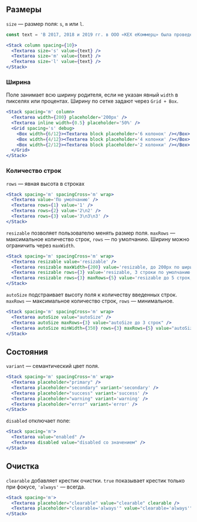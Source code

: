 ## Размеры

`size` — размер поля: `s`, `m` или `l`.

```jsx
const text = 'В 2017, 2018 и 2019 гг. в ООО «КЕХ еКоммерц» была проведена специальная оценка условий труда.';

<Stack column spacing={10}>
  <Textarea size='s' value={text} />
  <Textarea size='m' value={text} />
  <Textarea size='l' value={text} />
</Stack>
```

### Ширина

Поле занимает всю ширину родителя, если не указан явный `width` в пикселях или процентах. Ширину по сетке задают через `Grid + Box`.

```jsx
<Stack spacing='m' column>
  <Textarea width={200} placeholder='200px' />
  <Textarea inline width={0.5} placeholder='50%' />
  <Grid spacing='s' debug>
    <Box width={6/12}><Textarea block placeholder='6 колонок' /></Box>
    <Box width={4/12}><Textarea block placeholder='4 колонки' /></Box>
    <Box width={2/12}><Textarea block placeholder='2 колонки' /></Box>
  </Grid>
</Stack>
```

### Количество строк

`rows` — явная высота в строках

```jsx
<Stack spacing='m' spacingCross='m' wrap>
  <Textarea value='По умолчанию' />
  <Textarea rows={1} value='1' />
  <Textarea rows={2} value='2\n2' />
  <Textarea rows={3} value='3\n3\n3' />
</Stack>
```

`resizable` позволяет пользователю менять размер поля. `maxRows` — максимальное количество строк, `rows` — по умолчанию. Ширину можно ограничить через `maxWidth`.

```jsx
<Stack spacing='m' spacingCross='m' wrap>
  <Textarea resizable value='resizable' />
  <Textarea resizable maxWidth={200} value='resizable, до 200px по ширине' />
  <Textarea resizable rows={3} value='resizable, 3 строки по умолчанию' />
  <Textarea resizable rows={3} maxRows={5} value='resizable до 5 строк, 3 по умолчанию' />
</Stack>
```

`autoSize` подстраивает высоту поля к количеству введенных строк. `maxRows` — максимальное количество строк,
`rows` — минимальное.

```jsx
<Stack spacing='m' spacingCross='m' wrap>
  <Textarea autoSize value="autoSize" />
  <Textarea autoSize maxRows={3} value="autoSize до 3 строк" />
  <Textarea autoSize minWidth={350} rows={3} maxRows={5} value="autoSize от 3 до 5 строк" />
</Stack>
```

## Состояния

`variant` — семантический цвет поля.

```jsx
<Stack spacing='m' spacingCross='m' wrap>
  <Textarea placeholder="primary" />
  <Textarea placeholder="secondary" variant='secondary' />
  <Textarea placeholder="success" variant='success' />
  <Textarea placeholder="warning" variant='warning' />
  <Textarea placeholder="error" variant='error' />
</Stack>
```

`disabled` отключает поле:

```jsx
<Stack spacing='m'>
  <Textarea value="enabled" />
  <Textarea disabled value="disabled со значением" />
</Stack>
```


## Очистка

`clearable` добавляет крестик очистки. `true` показывает крестик только при фокусе, `'always'` — всегда.

```jsx
<Stack spacing='m'>
  <Textarea placeholder="clearable" value="clearable" clearable />
  <Textarea placeholder="clearable='always'" value="clearable='always'" clearable='always' />
</Stack>
```
